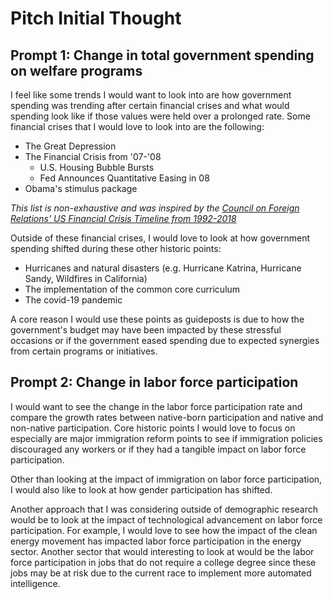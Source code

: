 # Pitch Initial Thought

## Prompt 1: Change in total government spending on welfare programs

I feel like some trends I would want to look into are how government spending was trending after certain financial crises and what would spending look like if those values were held over a prolonged rate. Some financial crises that I would love to look into are the following:

- The Great Depression
- The Financial Crisis from '07-'08
    - U.S. Housing Bubble Bursts 
    - Fed Announces Quantitative Easing in 08
- Obama's stimulus package

*This list is non-exhaustive and was inspired by the [Council on Foreign Relations' US Financial Crisis Timeline from 1992-2018](https://www.cfr.org/timeline/us-financial-crisis)*

Outside of these financial crises, I would love to look at how government spending shifted during these other historic points:

- Hurricanes and natural disasters (e.g. Hurricane Katrina, Hurricane Sandy, Wildfires in California)
- The implementation of the common core curriculum
- The covid-19 pandemic

A core reason I would use these points as guideposts is due to how the government's budget may have been impacted by these stressful occasions or if the government eased spending due to expected synergies from certain programs or initiatives.

## Prompt 2: Change in labor force participation

I would want to see the change in the labor force participation rate and compare the growth rates between native-born participation and native and non-native participation. Core historic points I would love to focus on especially are major immigration reform points to see if immigration policies discouraged any workers or if they had a tangible impact on labor force participation.

Other than looking at the impact of immigration on labor force participation, I would also like to look at how gender participation has shifted.

Another approach that I was considering outside of demographic research would be to look at the impact of technological advancement on labor force participation. For example, I would love to see how the impact of the clean energy movement has impacted labor force participation in the energy sector. Another sector that would interesting to look at would be the labor force participation in jobs that do not require a college degree since these jobs may be at risk due to the current race to implement more automated intelligence.
